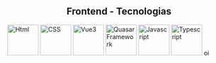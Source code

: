 <h2 style="text-align: center;">
    Frontend - Tecnologias
</h2>
<div>
    <img 
        src="https://cdn1.iconfinder.com/data/icons/programing-development-7/24/html_html5_web_programing_developer-512.png"
        alt="Html" 
        style="width: 70px; height: 70px;"
    >
    <img 
        src="https://upload.wikimedia.org/wikipedia/commons/thumb/6/62/CSS3_logo.svg/800px-CSS3_logo.svg.png"
        alt="CSS" 
        style="width: 70px; height: 70px;"
    >
    <img 
        src="https://storage.googleapis.com/eti-academy/courses/curso-de-vue-3-_-plataforma-ead.png"
        alt="Vue3" 
        style="width: 70px; height: 70px;"
    >
    <img 
        src="https://upload.wikimedia.org/wikipedia/en/2/29/Quasar_Logo.png"
        alt="Quasar Framework" 
        style="width: 70px; height: 70px;"
    >
    <img 
        src="https://upload.wikimedia.org/wikipedia/commons/thumb/9/99/Unofficial_JavaScript_logo_2.svg/1200px-Unofficial_JavaScript_logo_2.svg.png"
        alt="Javascript" 
        style="width: 70px; height: 70px;"
    >
    <img 
        src="https://www.datocms-assets.com/48401/1628645197-learn-typescript.png"
        alt="Typescript" 
        style="width: 70px; height: 70px;"
    >
    oi
</div>
